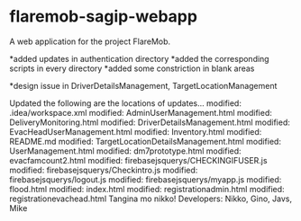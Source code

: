 # flaremob-sagip-webapp

A web application for the project FlareMob.

*added updates in authentication directory
*added the corresponding scripts in every directory
*added some constriction in blank areas

*design issue in DriverDetailsManagement, TargetLocationManagement

Updated the following are the locations of updates...
        modified:   .idea/workspace.xml
        modified:   AdminUserManagement.html
        modified:   DeliveryMonitoring.html
        modified:   DriverDetailsManagement.html
        modified:   EvacHeadUserManagement.html
        modified:   Inventory.html
        modified:   README.md
        modified:   TargetLocationDetailsManagement.html
        modified:   UserManagement.html
        modified:   dm7prototype.html
        modified:   evacfamcount2.html
        modified:   firebasejsquerys/CHECKINGIFUSER.js
        modified:   firebasejsquerys/Checkintro.js
        modified:   firebasejsquerys/logout.js
        modified:   firebasejsquerys/myapp.js
        modified:   flood.html
        modified:   index.html
        modified:   registrationadmin.html
        modified:   registrationevachead.html
Tangina mo nikko!
Developers:
Nikko, Gino, Javs, Mike
